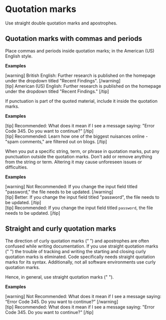 # Quotation marks

Use straight double quotation marks and apostrophes.

## Quotation marks with commas and periods

Place commas and periods inside quotation marks; in the American (US) English style.

**Examples**  

[warning] British English: Further research is published on the homepage under the dropdown titled "Recent Findings".  [/warning]  
[tip] American (US) English: Further research is published on the homepage under the dropdown titled "Recent Findings." [/tip]  

If punctuation is part of the quoted material, include it inside the quotation marks.

**Examples**  

[tip] Recommended: What does it mean if I see a message saying: "Error Code 345. Do you want to continue?" [/tip]  
[tip] Recommended: Learn how one of the biggest nuisances online - "spam comments," are filtered out on blogs. [/tip]  

When you put a specific string, term, or phrase in quotation marks, put any punctuation outside the quotation marks. Don't add or remove anything from the string or term. Altering it may cause unforeseen issues or difficulties.

**Examples**  

[warning] Not Recommended: If you change the input field titled "password," the file needs to be updated.  [/warning]  
[tip] Better: If you change the input field titled "password", the file needs to be updated. [/tip]  
[tip] Recommended: If you change the input field titled `password`, the file needs to be updated. [/tip]  

## Straight and curly quotation marks

The direction of curly quotation marks (“ ”) and apostrophes are often confused while writing documentation. If you use straight quotation marks (" ") the trouble of tracking and writing the starting and closing curly quotation marks is eliminated. Code specifically needs straight quotation marks for its syntax. Additionally, not all software environments use curly quotation marks.

Hence, in general, use straight quotation marks (" ").

**Examples**  

[warning] Not Recommended: What does it mean if I see a message saying: “Error Code 345. Do you want to continue?” [/warning]  
[tip] Recommended: What does it mean if I see a message saying: "Error Code 345. Do you want to continue?" [/tip]  

